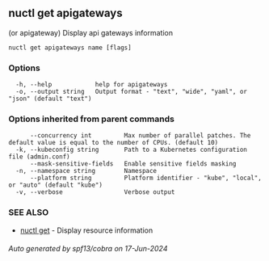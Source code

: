 ## nuctl get apigateways

(or apigateway) Display api gateways information

```
nuctl get apigateways name [flags]
```

### Options

```
  -h, --help            help for apigateways
  -o, --output string   Output format - "text", "wide", "yaml", or "json" (default "text")
```

### Options inherited from parent commands

```
      --concurrency int         Max number of parallel patches. The default value is equal to the number of CPUs. (default 10)
  -k, --kubeconfig string       Path to a Kubernetes configuration file (admin.conf)
      --mask-sensitive-fields   Enable sensitive fields masking
  -n, --namespace string        Namespace
      --platform string         Platform identifier - "kube", "local", or "auto" (default "kube")
  -v, --verbose                 Verbose output
```

### SEE ALSO

* [nuctl get](nuctl_get.md)	 - Display resource information

###### Auto generated by spf13/cobra on 17-Jun-2024
